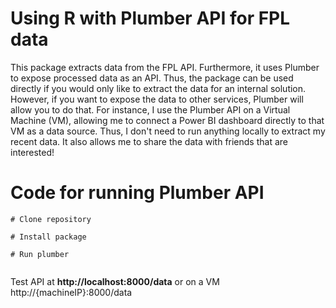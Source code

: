 # Using R with Plumber API for FPL data

This package extracts data from the FPL API. 
Furthermore, it uses Plumber to expose processed data as an API. Thus, the package can be used directly if you
would only like to extract the data for an internal solution. However, if you want to expose the data to other services, Plumber will allow you to do that.
For instance, I use the Plumber API on a Virtual Machine (VM), allowing me to connect a Power BI dashboard directly to that VM as a data source. 
Thus, I don't need to run anything locally to extract my recent data. It also allows me to share the data with friends that are interested!

# Code for running Plumber API
```
# Clone repository

# Install package

# Run plumber


```
Test API at **http://localhost:8000/data** or on a VM
http://{machineIP}:8000/data 
